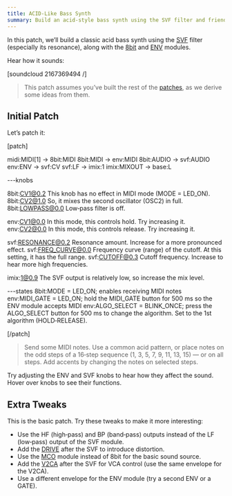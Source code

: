 ```yaml
---
title: ACID‑Like Bass Synth
summary: Build an acid‑style bass synth using the SVF filter and friends
---
```


In this patch, we’ll build a classic acid bass synth using the [SVF](/modules/svf) filter (especially its resonance), along with the [8bit](/modules/8bit) and [ENV](/modules/env) modules.

Hear how it sounds:

[soundcloud 2167369494 /]

> This patch assumes you’ve built the rest of the [patches](/docs/patch-ideas), as we derive some ideas from them.

## Initial Patch

Let’s patch it:

[patch]

midi:MIDI[1] -> 8bit:MIDI
8bit:MIDI -> env:MIDI
8bit:AUDIO -> svf:AUDIO
env:ENV -> svf:CV
svf:LF -> imix:1
imix:MIXOUT -> base:L

---knobs

8bit:CV1@0.2 This knob has no effect in MIDI mode (MODE = LED_ON).
8bit:CV2@1.0 So, it mixes the second oscillator (OSC2) in full.
8bit:LOWPASS@0.0 Low‑pass filter is off.

env:CV1@0.0 In this mode, this controls hold. Try increasing it.
env:CV2@0.0 In this mode, this controls release. Try increasing it.

svf:RESONANCE@0.2 Resonance amount. Increase for a more pronounced effect.
svf:FREQ_CURVE@0.0 Frequency curve (range) of the cutoff. At this setting, it has the full range.
svf:CUTOFF@0.3 Cutoff frequency. Increase to hear more high frequencies.

imix:1@0.9 The SVF output is relatively low, so increase the mix level.


---states
8bit:MODE = LED_ON; enables receiving MIDI notes
env:MIDI_GATE = LED_ON; hold the MIDI_GATE button for 500 ms so the ENV module accepts MIDI
env:ALGO_SELECT = BLINK_ONCE; press the ALGO_SELECT button for 500 ms to change the algorithm. Set to the 1st algorithm (HOLD‑RELEASE).

[/patch]

> Send some MIDI notes. Use a common acid pattern, or place notes on the odd steps of a 16‑step sequence (1, 3, 5, 7, 9, 11, 13, 15) — or on all steps. Add accents by changing the notes on selected steps.

Try adjusting the ENV and SVF knobs to hear how they affect the sound. Hover over knobs to see their functions.

## Extra Tweaks

This is the basic patch. Try these tweaks to make it more interesting:

* Use the HF (high‑pass) and BP (band‑pass) outputs instead of the LF (low‑pass) output of the SVF module.
* Add the [DRIVE](/modules/drive) after the SVF to introduce distortion.
* Use the [MCO](/modules/mco) module instead of 8bit for the basic sound source.
* Add the [V2CA](/modules/v2ca) after the SVF for VCA control (use the same envelope for the V2CA).
* Use a different envelope for the ENV module (try a second ENV or a GATE).

